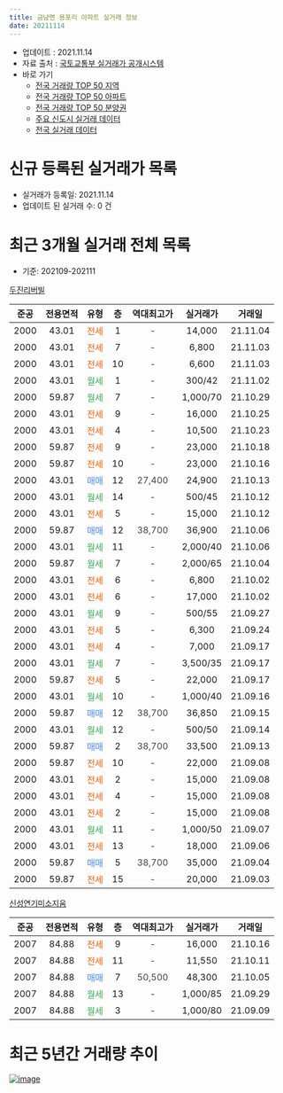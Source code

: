 ```yaml
---
title: 금남면 용포리 아파트 실거래 정보
date: 20211114
---
```


* 업데이트 : 2021.11.14
* 자료 출처 : [국토교통부 실거래가 공개시스템](http://rt.molit.go.kr)
* 바로 가기
    * [전국 거래량 TOP 50 지역](https://apt-info.github.io/apt-trade-info/tr)
    * [전국 거래량 TOP 50 아파트](https://apt-info.github.io/apt-trade-info/ta)
    * [전국 거래량 TOP 50 분양권](https://apt-info.github.io/apt-trade-info/tb)
    * [주요 신도시 실거래 데이터](https://apt-info.github.io/apt-trade-info/newtown)
    * [전국 실거래 데이터](https://apt-info.github.io/apt-trade-info/all)



<script async src="https://pagead2.googlesyndication.com/pagead/js/adsbygoogle.js"></script>
<!-- 기본광고 -->
<ins class="adsbygoogle"
     style="display:block"
     data-ad-client="ca-pub-1142216861245946"
     data-ad-slot="4805727019"
     data-ad-format="auto"
     data-full-width-responsive="true"></ins>
<script>
     (adsbygoogle = window.adsbygoogle || []).push({});
</script>


# 신규 등록된 실거래가 목록

* 실거래가 등록일: 2021.11.14
* 업데이트 된 실거래 수: 0 건




<script async src="https://pagead2.googlesyndication.com/pagead/js/adsbygoogle.js"></script>
<!-- 기본광고 -->
<ins class="adsbygoogle"
     style="display:block"
     data-ad-client="ca-pub-1142216861245946"
     data-ad-slot="4805727019"
     data-ad-format="auto"
     data-full-width-responsive="true"></ins>
<script>
     (adsbygoogle = window.adsbygoogle || []).push({});
</script>


# 최근 3개월 실거래 전체 목록
* 기준: 202109-202111


[두진리버빌](https://search.naver.com/search.naver?query=%EB%91%90%EC%A7%84%EB%A6%AC%EB%B2%84%EB%B9%8C)

|준공|전용면적|유형|층|역대최고가|실거래가|거래일|
|:---:|:---:|:---:|:---:|:---:|:---:|:---:|
|2000|43.01|<span style="color:#FF5A00">전세</span>|1|<span style="color:#444444">-</span>|14,000|21.11.04|
|2000|43.01|<span style="color:#FF5A00">전세</span>|7|<span style="color:#444444">-</span>|6,800|21.11.03|
|2000|43.01|<span style="color:#FF5A00">전세</span>|10|<span style="color:#444444">-</span>|6,600|21.11.03|
|2000|43.01|<span style="color:#34A853">월세</span>|1|<span style="color:#444444">-</span>|300/42|21.11.02|
|2000|59.87|<span style="color:#34A853">월세</span>|7|<span style="color:#444444">-</span>|1,000/70|21.10.29|
|2000|43.01|<span style="color:#FF5A00">전세</span>|9|<span style="color:#444444">-</span>|16,000|21.10.25|
|2000|43.01|<span style="color:#FF5A00">전세</span>|4|<span style="color:#444444">-</span>|10,500|21.10.23|
|2000|59.87|<span style="color:#FF5A00">전세</span>|9|<span style="color:#444444">-</span>|23,000|21.10.18|
|2000|59.87|<span style="color:#FF5A00">전세</span>|10|<span style="color:#444444">-</span>|23,000|21.10.16|
|2000|43.01|<span style="color:#4285F3">매매</span>|12|<span style="color:#444444">27,400</span>|24,900|21.10.13|
|2000|43.01|<span style="color:#34A853">월세</span>|14|<span style="color:#444444">-</span>|500/45|21.10.12|
|2000|43.01|<span style="color:#FF5A00">전세</span>|5|<span style="color:#444444">-</span>|15,000|21.10.12|
|2000|59.87|<span style="color:#4285F3">매매</span>|12|<span style="color:#444444">38,700</span>|36,900|21.10.06|
|2000|43.01|<span style="color:#34A853">월세</span>|11|<span style="color:#444444">-</span>|2,000/40|21.10.06|
|2000|59.87|<span style="color:#34A853">월세</span>|7|<span style="color:#444444">-</span>|2,000/65|21.10.04|
|2000|43.01|<span style="color:#FF5A00">전세</span>|6|<span style="color:#444444">-</span>|6,800|21.10.02|
|2000|43.01|<span style="color:#FF5A00">전세</span>|6|<span style="color:#444444">-</span>|17,000|21.10.02|
|2000|43.01|<span style="color:#34A853">월세</span>|9|<span style="color:#444444">-</span>|500/55|21.09.27|
|2000|43.01|<span style="color:#FF5A00">전세</span>|5|<span style="color:#444444">-</span>|6,300|21.09.24|
|2000|43.01|<span style="color:#FF5A00">전세</span>|4|<span style="color:#444444">-</span>|7,000|21.09.17|
|2000|43.01|<span style="color:#34A853">월세</span>|7|<span style="color:#444444">-</span>|3,500/35|21.09.17|
|2000|59.87|<span style="color:#FF5A00">전세</span>|5|<span style="color:#444444">-</span>|22,000|21.09.17|
|2000|43.01|<span style="color:#34A853">월세</span>|10|<span style="color:#444444">-</span>|1,000/40|21.09.16|
|2000|59.87|<span style="color:#4285F3">매매</span>|12|<span style="color:#444444">38,700</span>|36,850|21.09.15|
|2000|43.01|<span style="color:#34A853">월세</span>|12|<span style="color:#444444">-</span>|500/50|21.09.14|
|2000|59.87|<span style="color:#4285F3">매매</span>|2|<span style="color:#444444">38,700</span>|33,500|21.09.13|
|2000|59.87|<span style="color:#FF5A00">전세</span>|10|<span style="color:#444444">-</span>|22,000|21.09.08|
|2000|43.01|<span style="color:#FF5A00">전세</span>|2|<span style="color:#444444">-</span>|15,000|21.09.08|
|2000|43.01|<span style="color:#FF5A00">전세</span>|4|<span style="color:#444444">-</span>|15,000|21.09.08|
|2000|43.01|<span style="color:#FF5A00">전세</span>|2|<span style="color:#444444">-</span>|15,000|21.09.08|
|2000|43.01|<span style="color:#34A853">월세</span>|11|<span style="color:#444444">-</span>|1,000/50|21.09.07|
|2000|43.01|<span style="color:#FF5A00">전세</span>|13|<span style="color:#444444">-</span>|18,000|21.09.06|
|2000|59.87|<span style="color:#4285F3">매매</span>|5|<span style="color:#444444">38,700</span>|35,000|21.09.04|
|2000|59.87|<span style="color:#FF5A00">전세</span>|15|<span style="color:#444444">-</span>|20,000|21.09.03|

[신성연기미소지움](https://search.naver.com/search.naver?query=%EC%8B%A0%EC%84%B1%EC%97%B0%EA%B8%B0%EB%AF%B8%EC%86%8C%EC%A7%80%EC%9B%80)

|준공|전용면적|유형|층|역대최고가|실거래가|거래일|
|:---:|:---:|:---:|:---:|:---:|:---:|:---:|
|2007|84.88|<span style="color:#FF5A00">전세</span>|9|<span style="color:#444444">-</span>|16,000|21.10.16|
|2007|84.88|<span style="color:#FF5A00">전세</span>|11|<span style="color:#444444">-</span>|11,550|21.10.11|
|2007|84.88|<span style="color:#4285F3">매매</span>|7|<span style="color:#444444">50,500</span>|48,300|21.10.05|
|2007|84.88|<span style="color:#34A853">월세</span>|13|<span style="color:#444444">-</span>|1,000/85|21.09.29|
|2007|84.88|<span style="color:#34A853">월세</span>|3|<span style="color:#444444">-</span>|1,000/80|21.09.09|



<script async src="https://pagead2.googlesyndication.com/pagead/js/adsbygoogle.js"></script>
<!-- 기본광고 -->
<ins class="adsbygoogle"
     style="display:block"
     data-ad-client="ca-pub-1142216861245946"
     data-ad-slot="4805727019"
     data-ad-format="auto"
     data-full-width-responsive="true"></ins>
<script>
     (adsbygoogle = window.adsbygoogle || []).push({});
</script>


# 최근 5년간 거래량 추이


<div style="width:100%;">
    <canvas id="deal_progress" height="200"></canvas>
</div>

<script>
new Chart(document.getElementById("deal_progress"), {
    type: 'line',
    data: {
        labels: ['16.01','16.02','16.03','16.04','16.05','16.06','16.07','16.08','16.09','16.10','16.11','16.12','17.01','17.02','17.03','17.04','17.05','17.06','17.07','17.08','17.09','17.10','17.11','17.12','18.01','18.02','18.03','18.04','18.05','18.06','18.07','18.08','18.09','18.10','18.11','18.12','19.01','19.02','19.03','19.04','19.05','19.06','19.07','19.08','19.09','19.10','19.11','19.12','20.01','20.02','20.03','20.04','20.05','20.06','20.07','20.08','20.09','20.10','20.11','20.12','21.01','21.02','21.03','21.04','21.05','21.06','21.07','21.08','21.09','21.10','21.11'],
        datasets: [{
            label: '매매/분양권',
            data: [6,8,13,12,15,11,12,11,19,23,14,8,8,18,14,15,15,11,13,6,13,8,11,11,12,12,12,13,12,9,3,4,12,11,7,7,8,6,10,10,11,6,5,11,5,11,21,23,16,22,16,12,20,29,21,16,15,5,7,13,10,3,3,4,4,2,0,1,3,3,0],
            borderColor: "rgba(66, 133, 243, 1)",
            backgroundColor: "rgba(66, 133, 243, 0.05)",
            borderWidth: 1,
            pointRadius: 0,
            fill: false,
            lineTension: 0
        },{
            label: '전/월세',
            data: [7,8,7,6,11,5,10,8,7,11,8,5,7,14,10,9,4,4,8,11,9,3,5,5,4,4,9,9,5,5,9,3,9,7,5,10,12,10,8,8,6,5,6,6,5,11,6,5,6,5,12,6,13,13,15,12,7,21,14,17,8,8,9,8,8,8,20,19,16,13,4],
            borderColor: "rgba(255, 90, 0, 1)",
            backgroundColor: "rgba(255, 90, 0, 0.05)",
            borderWidth: 1,
            pointRadius: 0,
            fill: false,
            lineTension: 0
        },{
            label: '합계',
            data: [13,16,20,18,26,16,22,19,26,34,22,13,15,32,24,24,19,15,21,17,22,11,16,16,16,16,21,22,17,14,12,7,21,18,12,17,20,16,18,18,17,11,11,17,10,22,27,28,22,27,28,18,33,42,36,28,22,26,21,30,18,11,12,12,12,10,20,20,19,16,4],
            borderColor: "rgba(0, 0, 0, 1)",
            backgroundColor: "rgba(0, 0, 0, 0.03)",
            borderWidth: 0.1,
            pointRadius: 0,
            fill: true,
            lineTension: 0
        }
        ]
    },
    options: {
        responsive: true,
        title: {
            display: false
        },
        tooltips: {
            mode: 'index',
            intersect: false
        },
        hover: {
            mode: 'nearest',
            intersect: true
        },
        scales: {
            xAxes: [{
                display: true,
                scaleLabel: {
                    display: true,
                    labelString: '년/월'
                }
            }],
            yAxes: [{
                display: true,
                ticks: {
                    suggestedMin: 0,
                },
                scaleLabel: {
                    display: true,
                    labelString: '실거래 수'
                }
            }]
        }
    }
});

</script>


[![image](https://apt-info.github.io/images/2020-01-03-apt-trade-info/1024x500.png)](https://play.google.com/store/apps/details?id=com.aptinfo.apttradeinfo)

